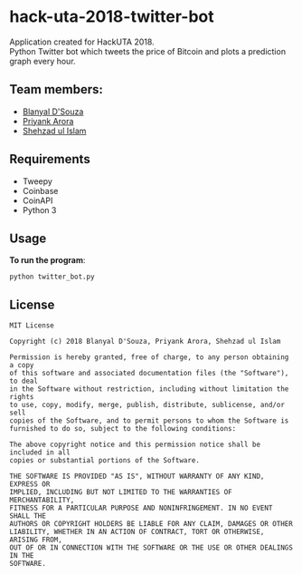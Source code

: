 # hack-uta-2018-twitter-bot
Application created for HackUTA 2018.  
Python Twitter bot which tweets the price of Bitcoin and plots a prediction graph every hour.  

## Team members:  
 - [Blanyal D'Souza](https://github.com/blanyal)  
 - [Priyank Arora](https://github.com/priyank91)  
 - [Shehzad ul Islam](https://github.com/shehzadulislam)  


## Requirements
 - Tweepy
 - Coinbase
 - CoinAPI  
 - Python 3
 
## Usage
**To run the program**:
```
python twitter_bot.py
``` 
## License
    MIT License

    Copyright (c) 2018 Blanyal D'Souza, Priyank Arora, Shehzad ul Islam

    Permission is hereby granted, free of charge, to any person obtaining a copy
    of this software and associated documentation files (the "Software"), to deal
    in the Software without restriction, including without limitation the rights
    to use, copy, modify, merge, publish, distribute, sublicense, and/or sell
    copies of the Software, and to permit persons to whom the Software is
    furnished to do so, subject to the following conditions:

    The above copyright notice and this permission notice shall be included in all
    copies or substantial portions of the Software.

    THE SOFTWARE IS PROVIDED "AS IS", WITHOUT WARRANTY OF ANY KIND, EXPRESS OR
    IMPLIED, INCLUDING BUT NOT LIMITED TO THE WARRANTIES OF MERCHANTABILITY,
    FITNESS FOR A PARTICULAR PURPOSE AND NONINFRINGEMENT. IN NO EVENT SHALL THE
    AUTHORS OR COPYRIGHT HOLDERS BE LIABLE FOR ANY CLAIM, DAMAGES OR OTHER
    LIABILITY, WHETHER IN AN ACTION OF CONTRACT, TORT OR OTHERWISE, ARISING FROM,
    OUT OF OR IN CONNECTION WITH THE SOFTWARE OR THE USE OR OTHER DEALINGS IN THE
    SOFTWARE.
